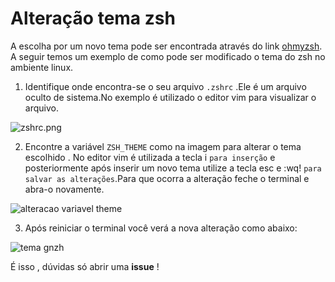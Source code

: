 # Alteração tema **zsh**

A escolha por um novo tema pode ser encontrada através do link [ohmyzsh](https://github.com/ohmyzsh/ohmyzsh/wiki/Themes). A seguir temos um exemplo de como pode ser modificado o tema do zsh no ambiente linux.

1.  Identifique onde encontra-se o seu arquivo `.zshrc` .Ele é um arquivo oculto de sistema.No exemplo é utilizado o editor vim para visualizar o arquivo.

![zshrc.png](https://user-images.githubusercontent.com/9969265/71565686-1093cb80-2a90-11ea-931f-6b6dcdde150d.png)

2. Encontre a variável `ZSH_THEME` como na imagem para alterar o tema escolhido . No editor vim é utilizada a tecla i `para inserção` e posteriormente após inserir um novo tema utilize a tecla esc e :wq! `para salvar as alterações`.Para que ocorra a alteração feche o terminal e abra-o novamente.

![alteracao variavel theme](https://user-images.githubusercontent.com/9969265/71566204-784c1580-2a94-11ea-86c5-d6599cd99a11.png)

3. Após reiniciar o terminal você verá a nova alteração como abaixo:

![tema gnzh](https://user-images.githubusercontent.com/9969265/71566686-5c4a7300-2a98-11ea-8a9e-d0f1d8a4c8f9.png)

É isso , dúvidas só abrir uma **issue** !
